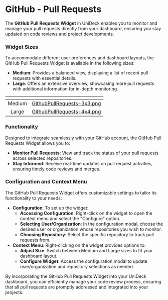 # GitHub - Pull Requests

The **GitHub Pull Requests Widget** in UniDeck enables you to monitor and manage your pull requests directly from your dashboard, ensuring you stay updated on code reviews and project developments.

### Widget Sizes

To accommodate different user preferences and dashboard layouts, the GitHub Pull Requests Widget is available in the following sizes:

* **Medium**: Provides a balanced view, displaying a list of recent pull requests with essential details.
* **Large**: Offers an extensive overview, showcasing more pull requests with additional information for in-depth monitoring.

<table data-card-size="large" data-view="cards" data-full-width="true"><thead><tr><th align="center"></th><th data-hidden data-card-cover data-type="files"></th></tr></thead><tbody><tr><td align="center">Medium</td><td><a href="../../.gitbook/assets/GithubPullRequests-3x3.png">GithubPullRequests-3x3.png</a></td></tr><tr><td align="center">Large</td><td><a href="../../.gitbook/assets/GithubPullRequests-4x4.png">GithubPullRequests-4x4.png</a></td></tr></tbody></table>

### Functionality

Designed to integrate seamlessly with your GitHub account, the GitHub Pull Requests Widget allows you to:

* **Monitor Pull Requests**: View and track the status of your pull requests across selected repositories.
* **Stay Informed**: Receive real-time updates on pull request activities, ensuring timely code reviews and merges.

### Configuration and Context Menu

The GitHub Pull Requests Widget offers customizable settings to tailor its functionality to your needs:

* **Configuration**: To set up the widget:
  * **Accessing Configuration**: Right-click on the widget to open the context menu and select the "Configure" option.
  * **Selecting User/Organization**: In the configuration modal, choose the desired user or organization whose repositories you wish to monitor.
  * **Choosing Repository**: Select the specific repository to track pull requests from.
* **Context Menu**: Right-clicking on the widget provides options to:
  * **Adjust Size**: Switch between Medium and Large sizes to fit your dashboard layout.
  * **Configure Widget**: Access the configuration modal to update user/organization and repository selections as needed.

By incorporating the GitHub Pull Requests Widget into your UniDeck dashboard, you can efficiently manage your code review process, ensuring that all pull requests are promptly addressed and integrated into your projects.
